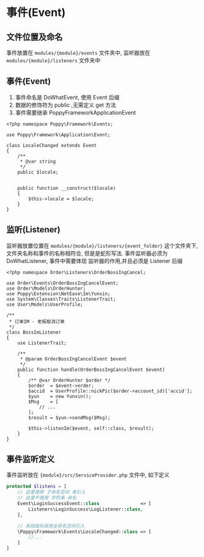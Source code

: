 # 事件(Event)

## 文件位置及命名

事件放置在 `modules/{module}/events` 文件夹中, 监听器放在
`modules/{module}/listeners` 文件夹中

## 事件(Event)

1.  事件命名是 DoWhatEvent, 使用 Event 后缀
2.  数据的修饰符为 public ,无需定义 get 方法
3.  事件需要继承 PoppyFrameworkApplicationEvent

```
<?php namespace Poppy\Framework\Events;

use Poppy\Framework\Application\Event;

class LocaleChanged extends Event
{
    /**
     * @var string
     */
    public $locale;


    public function __construct($locale)
    {
        $this->locale = $locale;
    }
}
```

## 监听(Listener)

监听器放置位置在 `modules/{module}/listeners/{event_folder}`
这个文件夹下, 文件夹名称和事件的名称相符合,
但是是蛇形写法. 事件监听器必须为 DoWhatListener, 事件中需要体现 监听器的作用,并且必须是 Listener 后缀

```
<?php namespace Order\Listeners\OrderBossIngCancel;

use Order\Events\OrderBossIngCancelEvent;
use Order\Models\OrderHunter;
use Poppy\Extension\NetEase\Im\Yunxin;
use System\Classes\Traits\ListenerTrait;
use User\Models\UserProfile;

/**
 * 订单IM - 老板取消订单
 */
class BossImListener
{
    use ListenerTrait;

    /**
     * @param OrderBossIngCancelEvent $event
     */
    public function handle(OrderBossIngCancelEvent $event)
    {
        /** @var OrderHunter $order */
        $order  = $event->order;
        $accid  = UserProfile::nickPic($order->account_id)['accid'];
        $yun    = new Yunxin();
        $Msg    = [
            // ...
        ];
        $result = $yun->sendMsg($Msg);

        $this->listenIm($event, self::class, $result);
    }
}
```

## 事件监听定义

事件监听放在 `{module}/src/ServiceProvider.php` 文件中, 如下定义

```php
protected $listens = [
    // 这里使用 子命名空间 来引入
    // 这里不使用 字符串 命名
    Event\LoginSuccessEvent::class               => [
        Listeners\LoginSuccess\LogListener::class,
    ],

    // 系统级别采用全命名空间引入
    \Poppy\Framework\Events\LocaleChanged::class => [
        //...
    ]
]
```
